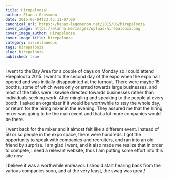 ```yaml
---
title: Hirepalooza!
author: Elanna Grossman
date: 2015-06-04T23:45:11-07:00
canonical_url: https://hapax-legomenon.net/2015/06/hirepalooza
cover_image: https://elanna.me/images/upload/hirepalooza.png
cover_image_author: Hirepalooza
cover_image_title: Hirepalooza
category: miscellaneous
tags: hirepalooza
slug: hirepalooza
published: true
---
```


I went to the Bay Area for a couple of days on Monday so I could attend Hirepalooza 2015. I went to the second day of the expo when the expo hall opened and was initially disappointed at the turnout. There were maybe 15 booths, some of which were only oriented towards large businesses, and most of the talks were likewise directed towards businesses rather than individuals seeking work. After mingling and speaking to the people at every booth, I asked an organizer if it would be worthwhile to stay the whole day, or return for the hiring mixer in the evening. They assured me that the hiring mixer was going to be the main event and that a lot more companies would be there.

I went back for the mixer and it almost felt like a different event. Instead of 50 or so people in the expo space, there were hundreds. I got the opportunity to speak with companies and recruiters, and ran into an old friend by surprise. I am glad I went, and it also made me realize that in order to compete, I need a relevant website, thus I am putting some effort into this site now.

I believe it was a worthwhile endeavor. I should start hearing back from the various companies soon, and at the very least, the swag was great!

